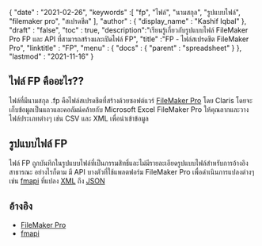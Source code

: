 {
  "date" : "2021-02-26",
  "keywords" :[ "fp", "ไฟล์", "นามสกุล", "รูปแบบไฟล์", "filemaker pro", "สเปรดชีต" ],
  "author" : {
    "display_name" : "Kashif Iqbal"
},
  "draft" : "false",
  "toc" : true,
  "description":"เรียนรู้เกี่ยวกับรูปแบบไฟล์ FileMaker Pro FP และ API ที่สามารถสร้างและเปิดไฟล์ FP",
  "title" :"FP - ไฟล์สเปรดชีต FileMaker Pro",
  "linktitle" : "FP",
  "menu" : {
    "docs" : {
      "parent" : "spreadsheet"
}
},
  "lastmod" : "2021-11-16"
}

## ไฟล์ FP คืออะไร??

ไฟล์ที่มีนามสกุล .fp คือไฟล์สเปรดชีตที่สร้างด้วยซอฟต์แวร์ [FileMaker Pro](https://www.claris.com/filemaker/) โดย Claris โดยจะเก็บข้อมูลเป็นแถวและคอลัมน์คล้ายกับ Microsoft Excel FileMaker Pro ให้คุณลากและวางไฟล์ประเภทต่างๆ เช่น CSV และ XML เพื่อนำเข้าข้อมูล

## รูปแบบไฟล์ FP

ไฟล์ FP ถูกบันทึกในรูปแบบไฟล์ที่เป็นกรรมสิทธิ์และไม่มีรายละเอียดรูปแบบไฟล์สำหรับการอ้างอิงสาธารณะ อย่างไรก็ตาม มี API บางตัวที่ใช้แพลตฟอร์ม FileMaker Pro เพื่อดำเนินการแปลงต่างๆ เช่น [fmapi](https://github.com/stevenwhitespacesystems/fm-xml2json) ที่แปลง [XML](/th/web/xml/ ) ถึง [JSON](/th/web/json/)

## อ้างอิง

* [FileMaker Pro](https://www.claris.com/filemaker/)
* [fmapi](https://github.com/stevenwhitespacesystems/fm-xml2json)

